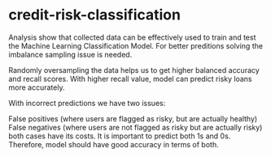 # credit-risk-classification

Analysis show that collected data can be effectively used to train and test the Machine Learning Classification Model. For better preditions solving the imbalance sampling issue is needed.

Randomly oversampling the data helps us to get higher balanced accuracy and recall scores. With higher recall value, model can predict risky loans more accurately.

With incorrect predictions we have two issues:

False positives (where users are flagged as risky, but are actually healthy)
False negatives (where users are not flagged as risky but are actually risky)
both cases have its costs. It is important to predict both 1s and 0s. Therefore, model should have good accuracy in terms of both.
